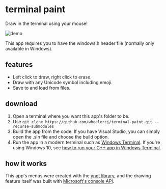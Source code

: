# terminal paint

Draw in the terminal using your mouse!

![demo](https://media.giphy.com/media/XAUcYQJnqrdlEYhhLE/giphy.gif)

This app requires you to have the windows.h header file (normally only available in Windows).

## features

* Left click to draw, right click to erase.
* Draw with any Unicode symbol including emoji.
* Save to and load from files.

## download

1. Open a terminal where you want this app's folder to be.
2. Use `git clone https://github.com/wheelercj/terminal-paint.git --recurse-submodules`
3. Build the app from the code. If you have Visual Studio, you can simply open the .sln file and choose the build option.
4. Run the app in a modern terminal such as [Windows Terminal](https://aka.ms/terminal). If you're using Windows 10, see [how to run your C++ app in Windows Terminal](https://wheelercj.github.io/notes/pages/20220506214620.html).

## how it works

This app's menus were created with the [ynot library](https://github.com/wheelercj/ynot), and the drawing feature itself was built with [Microsoft's console API](https://docs.microsoft.com/en-us/windows/console/reading-input-buffer-events).
